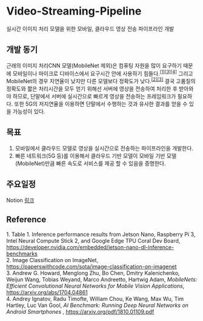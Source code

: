 # Video-Streaming-Pipeline
실시간 이미지 처리 모델을 위한 모바일, 클라우드 영상 전송 파이프라인 개발

## 개발 동기
근래의 이미지 처리CNN 모델(MobileNet 제외)은 컴퓨팅 자원을 많이 요구하기 때문에 모바일이나 마이크로 디바이스에서 요구시간 안에 사용하기 힘들다.<sup>[[1]](#1)</sup><sup>[[3]](#3)</sup><sup>[[4]](#4)</sup> 그리고 MobileNet의 경우 지연율이 낮지만 다른 모델보다 정확도가 낮다.<sup>[[2]](#2)</sup><sup>[[3]](#3)</sup> 결국 고품질의 정확도와 짧은 처리시간을 모두 얻기 위해선 서버에 영상을 전송하여 처리한 후 받아와야 하므로, 단말에서 서버에 실시간으로 빠르게 영상을 전송하는 프레임워크가 필요하다. 또한 5G의 저지연율을 이용하면 단말에서 수행하는 것과 유사한 결과를 얻을 수 있을 가능성이 있다.

## 목표
1. 모바일에서 클라우드 모델로 영상을 실시간으로 전송하는 파이프라인을 개발한다.
2. 빠른 네트워크(5G 등)를 이용해서 클라우드 기반 모델이 모바일 기반 모델(MobileNet)만큼 빠른 속도로 서비스를 제공 할 수 있음을 증명한다.

## 주요일정
Notion [링크](https://www.notion.so/aff58c9b6b9e42f489443e14fd72606d)

## Reference
 <a name="1">1</a>. Table 1. Inference performance results from Jetson Nano, Raspberry Pi 3, Intel Neural Compute Stick 2, and Google Edge TPU Coral Dev Board, https://developer.nvidia.com/embedded/jetson-nano-dl-inference-benchmarks<br>
 <a name="2">2</a>. Image Classification on ImageNet, https://paperswithcode.com/sota/image-classification-on-imagenet<br>
 <a name="3">3</a>. Andrew G. Howard, Menglong Zhu, Bo Chen, Dmitry Kalenichenko, Weijun Wang, Tobias Weyand, Marco Andreetto, Hartwig Adam, _MobileNets: Efficient Convolutional Neural Networks for Mobile Vision Applications_, https://arxiv.org/abs/1704.04861<br>
 <a name="4">4</a>. Andrey Ignatov, Radu Timofte, William Chou, Ke Wang, Max Wu, Tim Hartley, Luc Van Gool, _AI Benchmark: Running Deep Neural Networks
on Android Smartphones_ , https://arxiv.org/pdf/1810.01109.pdf
